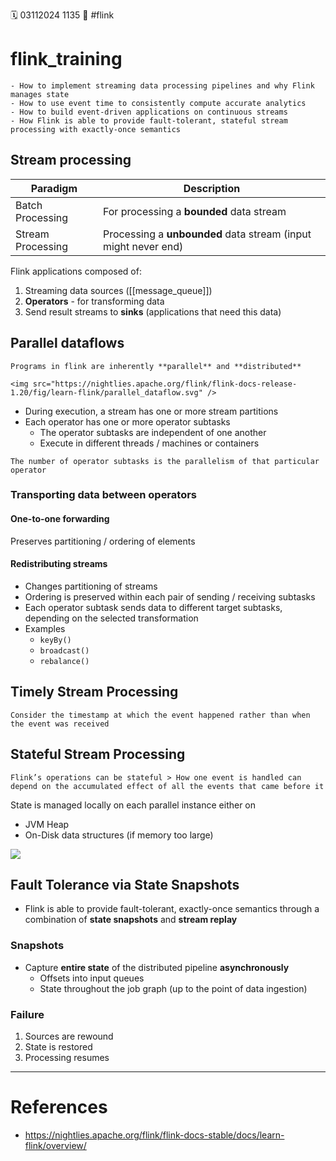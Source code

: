 🗓️ 03112024 1135
📎 #flink

# flink_training

```ad-abstract
- How to implement streaming data processing pipelines and why Flink manages state
- How to use event time to consistently compute accurate analytics
- How to build event-driven applications on continuous streams
- How Flink is able to provide fault-tolerant, stateful stream processing with exactly-once semantics
```

## Stream processing

| Paradigm          | Description                                                    |
| ----------------- | -------------------------------------------------------------- |
| Batch Processing  | For processing a **bounded** data stream                       |
| Stream Processing | Processing a **unbounded** data stream (input might never end) |

Flink applications composed of:
1. Streaming data sources ([[message_queue]])
2. **Operators** - for transforming data
3. Send result streams to **sinks** (applications that need this data)


## Parallel dataflows
```ad-info
Programs in flink are inherently **parallel** and **distributed**

<img src="https://nightlies.apache.org/flink/flink-docs-release-1.20/fig/learn-flink/parallel_dataflow.svg" />
```

- During execution, a stream has one or more stream partitions
- Each operator has one or more operator subtasks
	- The operator subtasks are independent of one another
	- Execute in different threads / machines or containers

```ad-important
The number of operator subtasks is the parallelism of that particular operator
```

### Transporting data between operators
#### One-to-one forwarding
Preserves partitioning / ordering of elements


#### Redistributing streams
- Changes partitioning of streams
- Ordering is preserved within each pair of sending / receiving subtasks
- Each operator subtask sends data to different target subtasks, depending on the selected transformation
- Examples
	- `keyBy()`
	- `broadcast()`
	- `rebalance()`

## Timely Stream Processing

```ad-tldr
Consider the timestamp at which the event happened rather than when the event was received
```

## Stateful Stream Processing

```ad-abstract
Flink’s operations can be stateful > How one event is handled can depend on the accumulated effect of all the events that came before it
```

State is managed locally on each parallel instance either on
- JVM Heap
- On-Disk data structures (if memory too large)

<img src="https://nightlies.apache.org/flink/flink-docs-release-1.20/fig/learn-flink/local-state.png"/>

## Fault Tolerance via State Snapshots
- Flink is able to provide fault-tolerant, exactly-once semantics through a combination of **state snapshots** and **stream replay**

### Snapshots
- Capture **entire state** of the distributed pipeline **asynchronously**
	- Offsets into input queues
	- State throughout the job graph (up to the point of data ingestion)
### Failure
1. Sources are rewound
2. State is restored
3. Processing resumes

---
# References
- https://nightlies.apache.org/flink/flink-docs-stable/docs/learn-flink/overview/